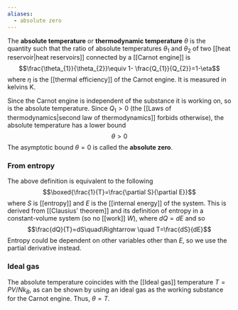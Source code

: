 ```yaml
---
aliases:
  - absolute zero
---
```

The **absolute temperature** or **thermodynamic temperature** $\theta$ is the quantity such that the ratio of absolute temperatures $\theta_{1}$ and $\theta_{2}$ of two [[heat reservoir|heat reservoirs]] connected by a [[Carnot engine]] is
$$\frac{\theta_{1}}{\theta_{2}}\equiv 1- \frac{Q_{1}}{Q_{2}}=1-\eta$$
where $\eta$ is the [[thermal efficiency]] of the Carnot engine. It is measured in kelvins $\text{K}$.

Since the Carnot engine is independent of the substance it is working on, so is the absolute temperature. Since $Q_{1}>0$ (the [[Laws of thermodynamics|second law of thermodynamics]] forbids otherwise), the absolute temperature has a lower bound
$$\theta>0$$
The asymptotic bound $\theta=0$ is called the **absolute zero**.
### From entropy
The above definition is equivalent to the following
$$\boxed{\frac{1}{T}=\frac{\partial S}{\partial E}}$$
where $S$ is [[entropy]] and $E$ is the [[internal energy]] of the system. This is derived from [[Clausius' theorem]] and its definition of entropy in a constant-volume system (so no [[work]] $W$), where $dQ=dE$ and so
$$\frac{dQ}{T}=dS\quad\Rightarrow \quad T=\frac{dS}{dE}$$
Entropy could be dependent on other variables other than $E$, so we use the partial derivative instead.
### Ideal gas
The absolute temperature coincides with the [[Ideal gas]] temperature $T=PV/Nk_{B}$, as can be shown by using an ideal gas as the working substance for the Carnot engine. Thus, $\theta=T$.